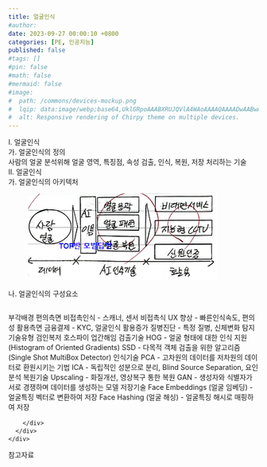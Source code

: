 ```yaml
---
title: 얼굴인식
#author: 
date: 2023-09-27 00:00:10 +0800
categories: [PE, 인공지능]
published: false
#tags: []
#pin: false
#math: false
#mermaid: false
#image:
#  path: /commons/devices-mockup.png
#  lqip: data:image/webp;base64,UklGRpoAAABXRUJQVlA4WAoAAAAQAAAADwAABwAAQUxQSDIAAAARL0AmbZurmr57yyIiqE8oiG0bejIYEQTgqiDA9vqnsUSI6H+oAERp2HZ65qP/VIAWAFZQOCBCAAAA8AEAnQEqEAAIAAVAfCWkAALp8sF8rgRgAP7o9FDvMCkMde9PK7euH5M1m6VWoDXf2FkP3BqV0ZYbO6NA/VFIAAAA
#  alt: Responsive rendering of Chirpy theme on multiple devices.
---
```


<div class="post-wrap">
  <div class="para">
    <div class="para-title">
      I. 얼굴인식
    </div>
    <div class="para-cntnt">
      <div class="para">
        <div class="para-title">
          가. 얼굴인식의 정의
        </div>
        <div class="para-cntnt">
            사람의 얼굴 분석위해 얼굴 영역, 특징점, 속성 검출, 인식, 복원, 저장 처리하는 기술
        </div>
      </div>
    </div>
  </div>
  
  <div class="para">
    <div class="para-title">
      II. 얼굴인식
    </div>
    <div class="para-cntnt">
      <div class="para">
        <div class="para-title">
          가. 얼굴인식의 아키텍처
        </div>
        <div class="para-cntnt">
          <figure class="post-figure">
            <img src="/assets/img/posts/얼굴인식.png" alt="얼굴인식">
<!--            <figcaption>Source: Unveiling the Metaverse: Exploring Emerging Trends, Multifaceted Perspectives, and Future Challenges</figcaption>-->
          </figure>
        </div>
      </div>
      <div class="para">
        <div class="para-title">
          나. 얼굴인식의 구성요소
        </div>
        <div class="para-cntnt">
          <table class="post-table">
          </table>
          부각배경
  편의측면
    비접촉인식 - 스캐너, 센서 비접촉식
    UX 향상 - 빠른인식속도, 편의성
  활용측면
    금융결제 - KYC, 얼굴인식 활용증가
    질병진단 - 특정 질병, 신체변화 탐지 
기술유형 검인복저 호스파이 업간해임
  검출기술
    HOG - 얼굴 형태에 대한 인식 지원 (Histogram of Oriented Gradients)
    SSD - 다목적 객체 검출을 위한 알고리즘 (Single Shot MultiBox Detector)
  인식기술
    PCA - 고차원의 데이터를 저차원의 데이터로 환원시키는 기법
    ICA - 독립적인 성분으로 분리, Blind Source Separation, 요인분석
  복원기술
    Upscaling - 화질개선, 영상복구 통한 복원
    GAN - 생성자와 식별자가 서로 경쟁하며 데이터를 생성하는 모델
  저장기술
    Face Embeddings (얼굴 임베딩) - 얼굴특징 벡터로 변환하여 저장
    Face Hashing (얼굴 해싱) - 얼굴특징 해시로 매핑하여 저장

        </div>
      </div>
    </div>
  </div>

  <div class="refr-wrap">
    <div class="refr-title">
        참고자료
    </div>
    <ol class="refr-list">
    <!--    <li>(나현식, 최대선) <a target="_blank" href="https://scienceon.kisti.re.kr/commons/util/originalView.do?cn=JAKO202225948430499&oCn=JAKO202225948430499&dbt=JAKO&journal=NJOU00291864">메타버스 보안 위협 요소 및 대응 방안 검토</a></li>-->
    <!--    <li>(M. Uddin, S. Manickam, H. Ullah, M. Obaidat and A. Dandoush) <a target="_blank" href="https://ieeexplore.ieee.org/abstract/document/10138386">Unveiling the Metaverse: Exploring Emerging Trends, Multifaceted Perspectives, and Future Challenges</a></li>-->
    </ol>
  </div>
</div>

